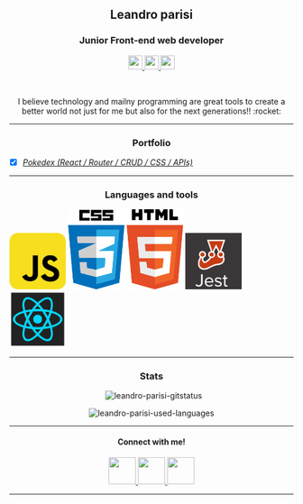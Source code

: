 <h2 align="center">Leandro parisi</h2>
<h3 align="center">Junior Front-end web developer</h3>
<p align="center">
  <a href="https://www.linkedin.com/in/leandro-parisi/" target="_blank" >
    <img src="https://i.ibb.co/Kx2GSrT/linkedin.png" width="25px" height="25px">
  </a>
  <a href="https://github.com/leandroparisi" target="_blank" >
    <img src="https://cdn.iconscout.com/icon/free/png-256/github-108-438008.png" width="25px" height="25px">
  </a> 
  <a href="https://www.instagram.com/leandroparisi.art/" target="_blank" >
    <img src="https://cdn.icon-icons.com/icons2/1211/PNG/512/1491579602-yumminkysocialmedia36_83067.png" width="25px" height="25px">
  </a> 
</p>
<br />
<p align="center">
  I believe technology and mailny programming are great tools to create a better world not just for me but also for the next generations!! :rocket:
</p>
<hr />

<h3 align="center">Portfolio</h3>

- [x] *[Pokedex (React / Router / CRUD / CSS / APIs)](https://leandroparisi.github.io/pokedex/)*

<hr />

<h3 align="center">Languages and tools</h3>
<div display="flex">
  <img src="https://raw.githubusercontent.com/leandroparisi/leandroparisi/main/assets/JavaScript-icon.png" alt="JavaScript" width="100px"/>
  <img src="https://raw.githubusercontent.com/leandroparisi/leandroparisi/main/assets/Css-icon.png" alt="CSS" width="100px"/>
  <img src="https://raw.githubusercontent.com/leandroparisi/leandroparisi/main/assets/Html-icon.png" alt="HTML" width="100px"/>
  <img src="https://raw.githubusercontent.com/leandroparisi/leandroparisi/main/assets/Jest-icon.png" alt="Jest" width="100px"/>
  <img src="https://raw.githubusercontent.com/leandroparisi/leandroparisi/main/assets/React-icon.png" alt="React" width="100px"/>
</div>

<hr />

<h3 align="center">Stats</h3>

  <p align="center">&nbsp;
      <img src="https://github-readme-stats.vercel.app/api?username=leandroparisi&count_private=true&show_icons=true&theme=graywhite&icon_color=268bd2&title_color=268bd2" alt="leandro-parisi-gitstatus" />
  </p>
  <p align="center">
      <img src="https://github-readme-stats.vercel.app/api/top-langs/?username=leandroparisi&layout=compact&theme=graywhite&title_color=268bd2" alt="leandro-parisi-used-languages" />
  </p>

<hr />
<h4 align="center">Connect with me!</h4>
<p align="center">
  <a href="https://www.linkedin.com/in/leandro-parisi/" target="_blank" >
    <img src="https://i.ibb.co/Kx2GSrT/linkedin.png" width="48px" height="48px">
  </a>
  <a href="https://github.com/leandroparisi" target="_blank" >
    <img src="https://cdn.iconscout.com/icon/free/png-256/github-108-438008.png" width="48px" height="48px">
  </a> 
  <a href="https://www.instagram.com/leandroparisi.art/" target="_blank" >
    <img src="https://cdn.icon-icons.com/icons2/1211/PNG/512/1491579602-yumminkysocialmedia36_83067.png" width="48px" height="48px">
  </a> 
</p>

<hr />
<br />
